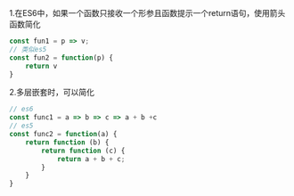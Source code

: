 1.在ES6中，如果一个函数只接收一个形参且函数提示一个return语句，使用箭头函数简化
```js
const fun1 = p => v;
// 类似es5
const fun2 = function(p) {
    return v
}
```

2.多层嵌套时，可以简化
```js
// es6
const func1 = a => b => c => a + b +c
// es5
const func2 = function(a) {
    return function (b) {
        return function (c) {
            return a + b + c;
        }
    }
}
```